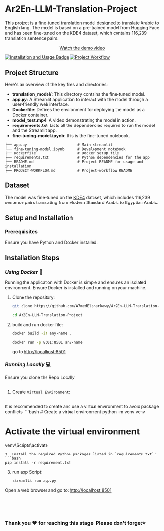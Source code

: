 # Ar2En-LLM-Translation-Project


This project is a fine-tuned translation model designed to translate Arabic  to English lang. The model is based on a pre-trained model from Hugging Face and has been fine-tuned on the KDE4 dataset, which contains 116,239 translation sentence pairs.

<p align="center">
  <a href="[https://your-video-link.com](https://your-video-link.com](https://github.com/A7medElsharkawy/Ar2En-LLM-Translation-Project/blob/main/model%20Test.mp4)">Watch the demo video</a>
</p>

[![Installation and Usage Badge](https://img.shields.io/badge/Installation--Usage-README-red)](README.md)
[![Project Workflow](https://img.shields.io/badge/PROJECT--WORKFLOW-README-blue)](PROJECT-WORKFLOW.md)

## Project Structure

Here's an overview of the key files and directories:

- **translation_model/**: This directory contains the fine-tuned model.
- **app.py**: A Streamlit application to interact with the model through a user-friendly web interface.
- **Dockerfile**: Defines the environment for deploying the model as a Docker container.
- **model_test.mp4**: A video demonstrating the model in action.
- **requirements.txt**: Lists all the dependencies required to run the model and the Streamlit app.
- **fine-tuning-model.ipynb**: this is the fine-tuned notebook.


```
├── app.py                       # Main streamlit 
└── fine-tuning-model.ipynb      # Development notebook
├── Dockerfile                   # Docker setup file
├── requirements.txt             # Python dependencies for the app
├── README.md                    # Project README for usage and installation
├── PROJECT-WORKFLOW.md          # Project-workflow README
```



## Dataset

The model was fine-tuned on the [KDE4](https://huggingface.co/datasets/kde4) dataset, which includes 116,239 sentence pairs translating from Modern Standard Arabic to Egyptian Arabic.

## Setup and Installation

### Prerequisites

Ensure you have Python and Docker installed.

## Installation Steps

### *Using Docker* 🐋
Running the application with Docker is simple and ensures an isolated environment. Ensure Docker is installed and running on your machine.

1. Clone the repository:

   ```bash
   git clone https://github.com/A7medElsharkawy/Ar2En-LLM-Translation-Project

   cd Ar2En-LLM-Translation-Project


2. build and run docker file:

   ```bash
   docker build -it any-name .

   docker run -p 8501:8501 any-name
   ```
   go to  [http://localhost:8501](http://localhost:8501)
   
### *Running Locally* 💻
Ensure you clone the Repo Locally
<br>
<br>

1. Create `Virtual Environment`:
<br>
   It is recommended to create and use a virtual environment to avoid package conflicts:
   ```bash
   # Create a virtual environment
   python -m venv venv

   # Activate the virtual environment
   venv\Scripts\activate
   ```
2. Install the required Python packages listed in `requirements.txt`:
   ```bash
   pip install -r requirement.txt
   ```

3. run app Script: 
   ```bash
   streamlit run app.py
   ```

Open a web browser and go to:
 [http://localhost:8501](http://localhost:8501)

<br>
<br>
<br>


### Thank you ❤ for reaching this stage, Please don't forget⭐




